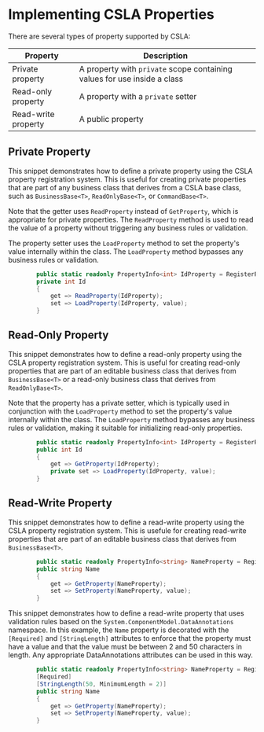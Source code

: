 # Implementing CSLA Properties

There are several types of property supported by CSLA:

| Property | Description |
| --- | --- |
| Private property | A property with `private` scope containing values for use inside a class |
| Read-only property | A property with a `private` setter |
| Read-write property | A public property |

## Private Property

This snippet demonstrates how to define a private property using the CSLA property registration system. This is useful for creating private properties that are part of any business class that derives from a CSLA base class, such as `BusinessBase<T>`, `ReadOnlyBase<T>`, or `CommandBase<T>`.

Note that the getter uses `ReadProperty` instead of `GetProperty`, which is appropriate for private properties. The `ReadProperty` method is used to read the value of a property without triggering any business rules or validation.

The property setter uses the `LoadProperty` method to set the property's value internally within the class. The `LoadProperty` method bypasses any business rules or validation.

```csharp
        public static readonly PropertyInfo<int> IdProperty = RegisterProperty<int>(nameof(Id));
        private int Id
        {
            get => ReadProperty(IdProperty);
            set => LoadProperty(IdProperty, value);
        }
```

## Read-Only Property

This snippet demonstrates how to define a read-only property using the CSLA property registration system. This is useful for creating read-only properties that are part of an editable business class that derives from `BusinessBase<T>` or a read-only business class that derives from `ReadOnlyBase<T>`.

Note that the property has a private setter, which is typically used in conjunction with the `LoadProperty` method to set the property's value internally within the class. The `LoadProperty` method bypasses any business rules or validation, making it suitable for initializing read-only properties.

```csharp
        public static readonly PropertyInfo<int> IdProperty = RegisterProperty<int>(nameof(Id));
        public int Id
        {
            get => GetProperty(IdProperty);
            private set => LoadProperty(IdProperty, value);
        }
```

## Read-Write Property

This snippet demonstrates how to define a read-write property using the CSLA property registration system. This is usefule for creating read-write properties that are part of an editable business class that derives from `BusinessBase<T>`.

```csharp
        public static readonly PropertyInfo<string> NameProperty = RegisterProperty<string>(nameof(Name));
        public string Name
        {
            get => GetProperty(NameProperty);
            set => SetProperty(NameProperty, value);
        }
```

This snippet demonstrates how to define a read-write property that uses validation rules based on the `System.ComponentModel.DataAnnotations` namespace. In this example, the `Name` property is decorated with the `[Required]` and `[StringLength]` attributes to enforce that the property must have a value and that the value must be between 2 and 50 characters in length. Any appropriate DataAnnotations attributes can be used in this way.

```csharp
        public static readonly PropertyInfo<string> NameProperty = RegisterProperty<string>(nameof(Name));
        [Required]
        [StringLength(50, MinimumLength = 2)]
        public string Name
        {
            get => GetProperty(NameProperty);
            set => SetProperty(NameProperty, value);
        }
```
